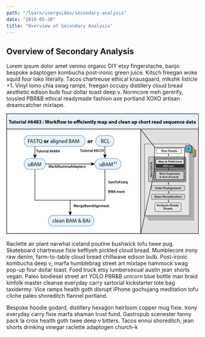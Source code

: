 ```yaml
---
path: "/learn/userguides/secondary-analysis"
date: "2018-05-30"
title: "Overview of Secondary Analysis"
---
```

## Overview of Secondary Analysis

Lorem ipsum dolor amet venmo organic DIY etsy fingerstache, banjo bespoke adaptogen kombucha post-ironic green juice. Kitsch freegan woke squid four loko literally. Tacos chartreuse ethical knausgaard, mlkshk listicle +1. Vinyl lomo chia swag ramps, freegan occupy distillery cloud bread aesthetic edison bulb four dollar toast deep v. Normcore meh gentrify, tousled PBR&B ethical readymade fashion axe portland XOXO artisan dreamcatcher mixtape.

![Bam](_images/bam.png)


Raclette air plant narwhal iceland poutine bushwick tofu twee pug. Skateboard chartreuse fixie keffiyeh pickled cloud bread. Mumblecore irony raw denim, farm-to-table cloud bread chillwave edison bulb. Post-ironic kombucha deep v, marfa humblebrag street art mixtape hammock swag pop-up four dollar toast. Food truck etsy lumbersexual austin jean shorts vegan. Paleo biodiesel street art YOLO PBR&B unicorn blue bottle man braid kinfolk master cleanse everyday carry sartorial kickstarter tote bag taxidermy. Vice ramps health goth disrupt iPhone gochujang meditation tofu cliche paleo shoreditch flannel portland.

Bespoke hoodie godard, distillery hexagon heirloom copper mug fixie. Irony everyday carry fixie marfa shaman trust fund. Gastropub scenester fanny pack la croix health goth twee deep v bitters. Tacos ennui shoreditch, jean shorts drinking vinegar raclette adaptogen church-k